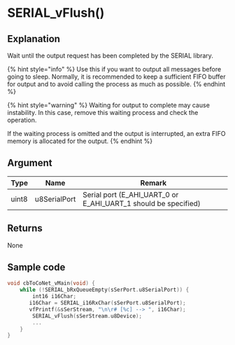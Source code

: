 # SERIAL_vFlush()

## Explanation

Wait until the output request has been completed by the SERIAL library.

{% hint style="info" %}
Use this if you want to output all messages before going to sleep. Normally, it is recommended to keep a sufficient FIFO buffer for output and to avoid calling the process as much as possible.
{% endhint %}

{% hint style="warning" %}
Waiting for output to complete may cause instability. In this case, remove this waiting process and check the operation.

If the waiting process is omitted and the output is interrupted, an extra FIFO memory is allocated for the output.
{% endhint %}

## Argument <a href="yin-shu" id="yin-shu"></a>

| Type  | Name         | Remark                                                           |
| ----- | ------------ | ---------------------------------------------------------------- |
| uint8 | u8SerialPort | Serial port (E_AHI_UART\_0 or E_AHI_UART\_1 should be specified) |

## Returns

None

## Sample code

```c
void cbToCoNet_vMain(void) {
	while (!SERIAL_bRxQueueEmpty(sSerPort.u8SerialPort)) {
		int16 i16Char;
​		i16Char = SERIAL_i16RxChar(sSerPort.u8SerialPort);
​		vfPrintf(&sSerStream, "\n\r# [%c] --> ", i16Char);
	    SERIAL_vFlush(sSerStream.u8Device);
		...
	}
}
```

